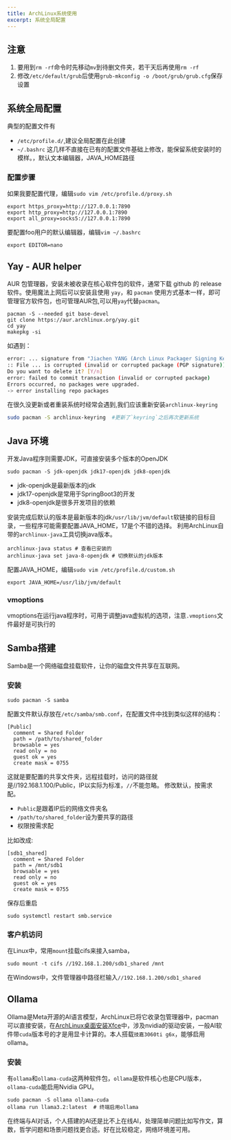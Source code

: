 ```yaml
---
title: ArchLinux系统使用
excerpt: 系统全局配置
---
```

## 注意
1. 要用到`rm -rf`命令时先移动`mv`到待删文件夹，若干天后再使用`rm -rf`
2. 修改`/etc/default/grub`后使用`grub-mkconfig -o /boot/grub/grub.cfg`保存设置

## 系统全局配置
典型的配置文件有
- `/etc/profile.d/`,建议全局配置在此创建
- `~/.bashrc`
这几样不直接在已有的配置文件基础上修改，能保留系统安装时的模样。，默认文本编辑器，JAVA_HOME路径

### 配置步骤
如果我要配置代理，编辑`sudo vim /etc/profile.d/proxy.sh`
```shell
export https_proxy=http://127.0.0.1:7890
export http_proxy=http://127.0.0.1:7890
export all_proxy=socks5://127.0.0.1:7890
```
要配置foo用户的默认编辑器，编辑`vim ~/.bashrc`
```shell
export EDITOR=nano
```

## Yay - AUR helper
AUR 包管理器，安装未被收录在核心软件包的软件，通常下载 github 的 release 软件。使用魔法上网后可以安装且使用 `yay`，和 `pacman`
使用方式基本一样，即可管理官方软件包，也可管理AUR包,可以用`yay`代替`pacman`。
```shell
pacman -S --needed git base-devel
git clone https://aur.archlinux.org/yay.git
cd yay
makepkg -si
```
如遇到：
```bash
error: ... signature from "Jiachen YANG (Arch Linux Packager Signing Key) <farseerfc@archlinux.org>" is marginal trust
:: File ... is corrupted (invalid or corrupted package (PGP signature)).
Do you want to delete it? [Y/n]
error: failed to commit transaction (invalid or corrupted package)
Errors occurred, no packages were upgraded.
-> error installing repo packages
```
在很久没更新或者重装系统时经常会遇到,我们应该重新安装`archlinux-keyring`
```bash
sudo pacman -S archlinux-keyring  #更新了`keyring`之后再次更新系统
```

## Java 环境
开发Java程序则需要JDK，可直接安装多个版本的OpenJDK
```shell
sudo pacman -S jdk-openjdk jdk17-openjdk jdk8-openjdk
```
- jdk-openjdk是最新版本的jdk
- jdk17-openjdk是常用于SpringBoot3的开发
- jdk8-openjdk是很多开发项目的依赖

安装完成后默认的版本是最新版本的jdk`/usr/lib/jvm/default`软链接的目标目录，一些程序可能需要配置JAVA_HOME，17是个不错的选择。
利用ArchLinux自带的`archlinux-java`工具切换java版本。
```shell
archlinux-java status # 查看已安装的
archlinux-java set java-8-openjdk # 切换默认的jdk版本
```
配置JAVA_HOME，编辑`sudo vim /etc/profile.d/custom.sh`
```shell
export JAVA_HOME=/usr/lib/jvm/default
```

### vmoptions
vmoptions在运行java程序时，可用于调整java虚拟机的选项，注意`.vmoptions`文件最好是可执行的

## Samba搭建
Samba是一个网络磁盘挂载软件，让你的磁盘文件共享在互联网。
### 安装
```shell
sudo pacman -S samba
```
配置文件默认存放在`/etc/samba/smb.conf`，在配置文件中找到类似这样的结构：
```shell
[Public]
  comment = Shared Folder
  path = /path/to/shared_folder
  browsable = yes
  read only = no
  guest ok = yes
  create mask = 0755
```
这就是要配置的共享文件夹，远程挂载时，访问的路径就是//192.168.1.100/Public，IP以实际为标准，`//`不能忽略。
修改默认，按需求配。
- `Public`是跟着IP后的网络文件夹名
- `/path/to/shared_folder`设为要共享的路径
- 权限按需求配

比如改成:
```shell
[sdb1_shared]
  comment = Shared Folder
  path = /mnt/sdb1
  browsable = yes
  read only = no
  guest ok = yes
  create mask = 0755
```
保存后重启
```shell
sudo systemctl restart smb.service
```

### 客户机访问
在Linux中，常用`mount`挂载cifs来接入samba，
```shell
sudo mount -t cifs //192.168.1.200/sdb1_shared /mnt
```
在Windows中，文件管理器中路径栏输入`//192.168.1.200/sdb1_shared`

## Ollama
Ollama是Meta开源的AI语言模型，ArchLinux已将它收录包管理器中，pacman可以直接安装，在[ArchLinux桌面安装Xfce](ArchLinux桌面安装Xfce)中，涉及nvidia的驱动安装，一般AI软件带`cuda`版本号的才是用显卡计算的。本人搭载`技嘉3060ti g6x`，能够启用ollama。

### 安装
有`ollama`和`ollama-cuda`这两种软件包，`ollama`是软件核心也是CPU版本，`ollama-cuda`能启用Nvidia GPU。
```shell
sudo pacman -S ollama ollama-cuda
ollama run llama3.2:latest  # 终端启用ollama
```
在终端与AI对话，个人搭建的AI还是比不上在线AI，处理简单问题比如写作文，算数，哲学问题和场景问题找更合适。好在比较稳定，网络环境差可用。
